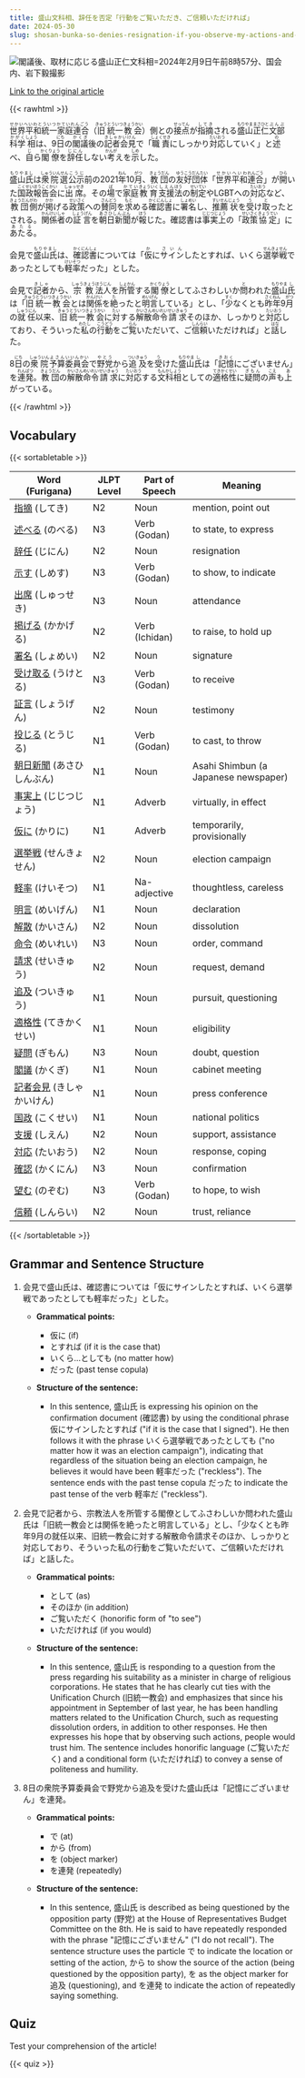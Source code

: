 ```yaml
---
title: 盛山文科相、辞任を否定「行動をご覧いただき、ご信頼いただければ」
date: 2024-05-30
slug: shosan-bunka-so-denies-resignation-if-you-observe-my-actions-and-trust-me
---
```


![閣議後、取材に応じる盛山正仁文科相=2024年2月9日午前8時57分、国会内、岩下毅撮影](https://www.asahicom.jp/imgopt/img/e773764905/comm_L/AS20240209001420.jpg "閣議後、取材に応じる盛山正仁文科相=2024年2月9日午前8時57分、国会内、岩下毅撮影")

[Link to the original article](https://asahi.com/articles/ASS293JP1S29UTIL002.html?iref=pc_national_top__n)

{{< rawhtml >}}
<p><ruby>世界平和統一家庭連合<rt>せかいへいわとういつかていれんごう</rt></ruby>（<ruby>旧<rt>きゅう</rt></ruby><ruby>統一<rt>とういつ</rt></ruby><ruby>教会<rt>きょうかい</rt></ruby>）側との<ruby>接点<rt>せってん</rt></ruby>が<ruby>指摘<rt>してき</rt></ruby>される<ruby>盛山<rt>もりやま</rt><ruby>正仁<rt>まさひと</rt></ruby><ruby>文部<rt>ぶんぶ</rt><ruby>科学<rt>かがく</rt></ruby><ruby>相<rt>しょう</rt></ruby>は、9<ruby>日<rt>にち</rt></ruby>の<ruby>閣議<rt>かくぎ</rt></ruby>後の<ruby>記者会見<rt>きしゃかいけん</rt></ruby>で「<ruby>職責<rt>しょくせき</rt></ruby>にしっかり<ruby>対応<rt>たいおう</rt></ruby>していく」と<ruby>述<rt>の</rt></ruby>べ、<ruby>自<rt>じ</rt></ruby>ら<ruby>閣僚<rt>かくりょう</rt></ruby>を<ruby>辞任<rt>じにん</rt></ruby>しない<ruby>考<rt>かんが</rt></ruby>えを<ruby>示<rt>しめ</rt></ruby>した。</p>

<p><ruby>盛山氏<rt>もりやまし</rt></ruby>は<ruby>衆院選<rt>しゅういんせん</rt></ruby><ruby>公示<rt>こうじ</rt></ruby>前の2021<ruby>年<rt>ねん</rt></ruby>10<ruby>月<rt>がつ</rt></ruby>、<ruby>教団<rt>きょうだん</rt></ruby>の<ruby>友好<rt>ゆうこう</rt></ruby><ruby>団体<rt>だんたい</rt></ruby>「<ruby>世界<rt>せかい</rt></ruby><ruby>平和<rt>へいわ</rt></ruby><ruby>連合<rt>れんごう</rt></ruby>」が<ruby>開<rt>ひら</rt></ruby>いた<ruby>国政<rt>こくせい</rt></ruby><ruby>報告<rt>ほうこく</rt></ruby><ruby>会<rt>かい</rt></ruby>に<ruby>出席<rt>しゅっせき</rt></ruby>。その<ruby>場<rt>ば</rt></ruby>で<ruby>家庭<rt>かてい</rt></ruby><ruby>教育<rt>きょういく</rt></ruby><ruby>支援<rt>しえん</rt></ruby><ruby>法<rt>ほう</rt></ruby>の<ruby>制定<rt>せいてい</rt></ruby>やLGBTへの<ruby>対応<rt>たいおう</rt></ruby>など、<ruby>教団<rt>きょうだん</rt></ruby><ruby>側<rt>がわ</rt></ruby>が<ruby>掲<rt>かか</rt></ruby>げる<ruby>政策<rt>せいさく</rt></ruby>への<ruby>賛同<rt>さんどう</rt></ruby>を<ruby>求<rt>もと</rt></ruby>める<ruby>確認<rt>かくにん</rt></ruby><ruby>書<rt>しょ</rt></ruby>に<ruby>署名<rt>しょめい</rt></ruby>し、<ruby>推薦<rt>すいせん</rt></ruby><ruby>状<rt>じょう</rt></ruby>を<ruby>受<rt>う</rt></ruby>け<ruby>取<rt>と</rt></ruby>ったとされる。<ruby>関係者<rt>かんけいしゃ</rt></ruby>の<ruby>証言<rt>しょうげん</rt></ruby>を<ruby>朝日新聞<rt>あさひしんぶん</rt></ruby>が<ruby>報<rt>ほう</rt></ruby>じた。確認書は<ruby>事実上<rt>じじつじょう</rt></ruby>の「<ruby>政策<rt>せいさく</rt></ruby><ruby>協定<rt>きょうてい</rt></ruby>」に<ruby>あたる<rt>あたる</rt></ruby>。</p>

<p>会見で<ruby>盛山氏<rt>もりやまし</rt></ruby>は、<ruby>確認書<rt>かくにんしょ</rt></ruby>については「<ruby>仮<rt>か</rt></ruby>に<ruby>サイン<rt>さいん</rt></ruby>したとすれば、いくら<ruby>選挙戦<rt>せんきょせん</rt></ruby>であったとしても<ruby>軽率<rt>けいそつ</rt></ruby>だった」とした。</p>

<p>会見で<ruby>記者<rt>きしゃ</rt></ruby>から、<ruby>宗教<rt>しゅうきょう</rt></ruby><ruby>法人<rt>ほうじん</rt></ruby>を<ruby>所管<rt>しょかん</rt></ruby>する<ruby>閣僚<rt>かくりょう</rt></ruby>としてふさわしいか<ruby>問<rt>と</rt></ruby>われた<ruby>盛山<rt>もりやま</rt>氏<rt>し</rt></ruby>は「<ruby>旧<rt>きゅう</rt></ruby><ruby>統一<rt>とういつ</rt></ruby><ruby>教会<rt>きょうかい</rt></ruby>とは<ruby>関係<rt>かんけい</rt></ruby>を<ruby>絶<rt>た</rt></ruby>ったと<ruby>明言<rt>めいげん</rt></ruby>している」とし、「<ruby>少<rt>すく</rt></ruby>なくとも<ruby>昨年<rt>さくねん</rt></ruby>9<ruby>月<rt>がつ</rt></ruby>の<ruby>就任<rt>しゅうにん</rt></ruby>以来、<ruby>旧<rt>きゅう</rt></ruby><ruby>統一<rt>とういつ</rt></ruby><ruby>教会<rt>きょうかい</rt></ruby>に<ruby>対<rt>たい</rt></ruby>する<ruby>解散<rt>かいさん</rt></ruby><ruby>命令<rt>めいれい</rt></ruby><ruby>請求<rt>せいきゅう</rt></ruby>そのほか、しっかりと<ruby>対応<rt>たいおう</rt></ruby>しており、そういった<ruby>私<rt>わたし</rt></ruby>の<ruby>行動<rt>こうどう</rt></ruby>をご<ruby>覧<rt>らん</rt></ruby>いただいて、ご<ruby>信頼<rt>しんらい</rt></ruby>いただければ」と<ruby>話<rt>はな</rt></ruby>した。</p>

<p>8<ruby>日<rt>にち</rt></ruby>の<ruby>衆院<rt>しゅういん</rt></ruby><ruby>予算<rt>よさん</rt></ruby><ruby>委員会<rt>いいんかい</rt></ruby>で<ruby>野党<rt>やとう</rt></ruby>から<ruby>追及<rt>ついきゅう</rt></ruby>を<ruby>受<rt>う</rt></ruby>けた<ruby>盛山<rt>もりやま</rt>氏<rt>し</rt></ruby>は「<ruby>記憶<rt>きおく</rt></ruby>にございません」を<ruby>連発<rt>れんぱつ</rt></ruby>。<ruby>教団<rt>きょうだん</rt></ruby>の<ruby>解散<rt>かいさん</rt></ruby><ruby>命令<rt>めいれい</rt></ruby><ruby>請求<rt>せいきゅう</rt></ruby>に<ruby>対応<rt>たいおう</rt></ruby>する<ruby>文科相<rt>もんかしょう</rt></ruby>としての<ruby>適格性<rt>てきかくせい</rt></ruby>に<ruby>疑問<rt>ぎもん</rt></ruby>の<ruby>声<rt>こえ</rt></ruby>も<ruby>上<rt>あ</rt></ruby>がっている。</p>
{{< /rawhtml >}}

## Vocabulary


{{< sortabletable >}}

| Word (Furigana) | JLPT Level | Part of Speech | Meaning |
|-----------------|------------|---------------|---------|
|[指摘](https://jisho.org/search/%E6%8C%87%E6%91%98) (してき)| N2 | Noun | mention, point out |
|[述べる](https://jisho.org/search/%E8%BF%B0%E3%81%B9%E3%82%8B) (のべる)| N3 | Verb (Godan) | to state, to express |
|[辞任](https://jisho.org/search/%E8%BE%9E%E4%BB%BB) (じにん)| N2 | Noun | resignation |
|[示す](https://jisho.org/search/%E7%A4%BA%E3%81%99) (しめす)| N3 | Verb (Godan) | to show, to indicate |
|[出席](https://jisho.org/search/%E5%87%BA%E5%B8%AD) (しゅっせき)| N3 | Noun | attendance |
|[掲げる](https://jisho.org/search/%E6%8E%B2%E3%81%92%E3%82%8B) (かかげる)| N2 | Verb (Ichidan) | to raise, to hold up |
|[署名](https://jisho.org/search/%E7%BD%B2%E5%90%8D) (しょめい)| N2 | Noun | signature |
|[受け取る](https://jisho.org/search/%E5%8F%97%E3%81%91%E5%8F%96%E3%82%8B) (うけとる)| N3 | Verb (Godan) | to receive |
|[証言](https://jisho.org/search/%E8%A8%BC%E8%A8%80) (しょうげん)| N2 | Noun | testimony |
|[投じる](https://jisho.org/search/%E6%8A%95%E3%81%98%E3%82%8B) (とうじる)| N1 | Verb (Godan) | to cast, to throw |
|[朝日新聞](https://jisho.org/search/%E6%9C%9D%E6%97%A5%E6%96%B0%E8%81%9E) (あさひしんぶん)| N1 | Noun | Asahi Shimbun (a Japanese newspaper) |
|[事実上](https://jisho.org/search/%E4%BA%8B%E5%AE%9F%E4%B8%8A) (じじつじょう)| N1 | Adverb | virtually, in effect |
|[仮に](https://jisho.org/search/%E4%BB%AE%E3%81%AB) (かりに)| N1 | Adverb | temporarily, provisionally |
|[選挙戦](https://jisho.org/search/%E9%81%B8%E6%8C%99%E6%88%A6) (せんきょせん)| N2 | Noun | election campaign |
|[軽率](https://jisho.org/search/%E8%BB%BD%E7%8E%87) (けいそつ)| N1 | Na-adjective | thoughtless, careless |
|[明言](https://jisho.org/search/%E6%98%8E%E8%A8%80) (めいげん)| N1 | Noun | declaration |
|[解散](https://jisho.org/search/%E8%A7%A3%E6%95%A3) (かいさん)| N2 | Noun | dissolution |
|[命令](https://jisho.org/search/%E5%91%BD%E4%BB%A4) (めいれい)| N3 | Noun | order, command |
|[請求](https://jisho.org/search/%E8%AB%8B%E6%B1%82) (せいきゅう)| N2 | Noun | request, demand |
|[追及](https://jisho.org/search/%E8%BF%BD%E5%8F%8A) (ついきゅう)| N1 | Noun | pursuit, questioning |
|[適格性](https://jisho.org/search/%E9%81%A9%E6%A0%BC%E6%80%A7) (てきかくせい)| N1 | Noun | eligibility |
|[疑問](https://jisho.org/search/%E7%96%91%E5%95%8F) (ぎもん)| N3 | Noun | doubt, question |
|[閣議](https://jisho.org/search/%E9%96%A3%E8%AD%B0) (かくぎ)| N1 | Noun | cabinet meeting |
|[記者会見](https://jisho.org/search/%E8%A8%98%E8%80%85%E4%BC%9A%E8%A6%8B) (きしゃかいけん)| N1 | Noun | press conference |
|[国政](https://jisho.org/search/%E5%9B%BD%E6%94%BF) (こくせい)| N1 | Noun | national politics |
|[支援](https://jisho.org/search/%E6%94%AF%E6%8F%B4) (しえん)| N2 | Noun | support, assistance |
|[対応](https://jisho.org/search/%E5%AF%BE%E5%BF%9C) (たいおう)| N2 | Noun | response, coping |
|[確認](https://jisho.org/search/%E7%A2%BA%E8%AA%8D) (かくにん)| N3 | Noun | confirmation |
|[望む](https://jisho.org/search/%E6%9C%9B%E3%82%80) (のぞむ)| N3 | Verb (Godan) | to hope, to wish |
|[信頼](https://jisho.org/search/%E4%BF%A1%E9%A0%BC) (しんらい)| N2 | Noun | trust, reliance |

{{< /sortabletable >}}


## Grammar and Sentence Structure

1. 会見で盛山氏は、確認書については「仮にサインしたとすれば、いくら選挙戦であったとしても軽率だった」とした。
   
   - **Grammatical points:** 
     - 仮に (if)
     - とすれば (if it is the case that)
     - いくら...としても (no matter how)
     - だった (past tense copula)
   
   - **Structure of the sentence:**
     - In this sentence, 盛山氏 is expressing his opinion on the confirmation document (確認書) by using the conditional phrase 仮にサインしたとすれば ("if it is the case that I signed"). He then follows it with the phrase いくら選挙戦であったとしても ("no matter how it was an election campaign"), indicating that regardless of the situation being an election campaign, he believes it would have been 軽率だった ("reckless"). The sentence ends with the past tense copula だった to indicate the past tense of the verb 軽率だ ("reckless").

2. 会見で記者から、宗教法人を所管する閣僚としてふさわしいか問われた盛山氏は「旧統一教会とは関係を絶ったと明言している」とし、「少なくとも昨年9月の就任以来、旧統一教会に対する解散命令請求そのほか、しっかりと対応しており、そういった私の行動をご覧いただいて、ご信頼いただければ」と話した。
   
   - **Grammatical points:** 
     - として (as)
     - そのほか (in addition)
     - ご覧いただく (honorific form of "to see")
     - いただければ (if you would)
   
   - **Structure of the sentence:**
     - In this sentence, 盛山氏 is responding to a question from the press regarding his suitability as a minister in charge of religious corporations. He states that he has clearly cut ties with the Unification Church (旧統一教会) and emphasizes that since his appointment in September of last year, he has been handling matters related to the Unification Church, such as requesting dissolution orders, in addition to other responses. He then expresses his hope that by observing such actions, people would trust him. The sentence includes honorific language (ご覧いただく) and a conditional form (いただければ) to convey a sense of politeness and humility.

3. 8日の衆院予算委員会で野党から追及を受けた盛山氏は「記憶にございません」を連発。
   
   - **Grammatical points:** 
     - で (at)
     - から (from)
     - を (object marker)
     - を連発 (repeatedly)
   
   - **Structure of the sentence:**
     - In this sentence, 盛山氏 is described as being questioned by the opposition party (野党) at the House of Representatives Budget Committee on the 8th. He is said to have repeatedly responded with the phrase "記憶にございません" ("I do not recall"). The sentence structure uses the particle で to indicate the location or setting of the action, から to show the source of the action (being questioned by the opposition party), を as the object marker for 追及 (questioning), and を連発 to indicate the action of repeatedly saying something.

## Quiz

Test your comprehension of the article!

{{< quiz >}}